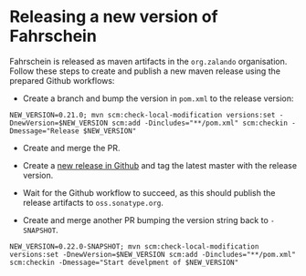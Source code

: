 # Releasing a new version of Fahrschein

Fahrschein is released as maven artifacts in the `org.zalando` organisation. Follow these steps to create and publish a new maven release using the prepared Github workflows:

* Create a branch and bump the version in `pom.xml` to the release version:

`NEW_VERSION=0.21.0; mvn scm:check-local-modification versions:set -DnewVersion=$NEW_VERSION scm:add -Dincludes="**/pom.xml" scm:checkin -Dmessage="Release $NEW_VERSION"` 

* Create and merge the PR.

* Create a [new release in Github](https://github.com/zalando-nakadi/fahrschein/releases/new) and tag the latest master with the release version.

* Wait for the Github workflow to succeed, as this should publish the release artifacts to `oss.sonatype.org`.

* Create and merge another PR bumping the version string back to `-SNAPSHOT`.

`NEW_VERSION=0.22.0-SNAPSHOT; mvn scm:check-local-modification versions:set -DnewVersion=$NEW_VERSION scm:add -Dincludes="**/pom.xml" scm:checkin -Dmessage="Start develpment of $NEW_VERSION"`

